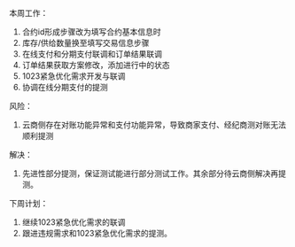 本周工作：

1. 合约id形成步骤改为填写合约基本信息时
2. 库存/供给数量换至填写交易信息步骤
3. 在线支付和分期支付联调和订单结果联调
4. 订单结果获取方案修改，添加进行中的状态
5. 1023紧急优化需求开发与联调
6. 协调在线分期支付的提测



风险：

1. 云商侧存在对账功能异常和支付功能异常，导致商家支付、经纪商测对账无法顺利提测



解决：

1. 先进性部分提测，保证测试能进行部分测试工作。其余部分待云商侧解决再提测。



下周计划：

1. 继续1023紧急优化需求的联调
2. 跟进违规需求和1023紧急优化需求的提测。

